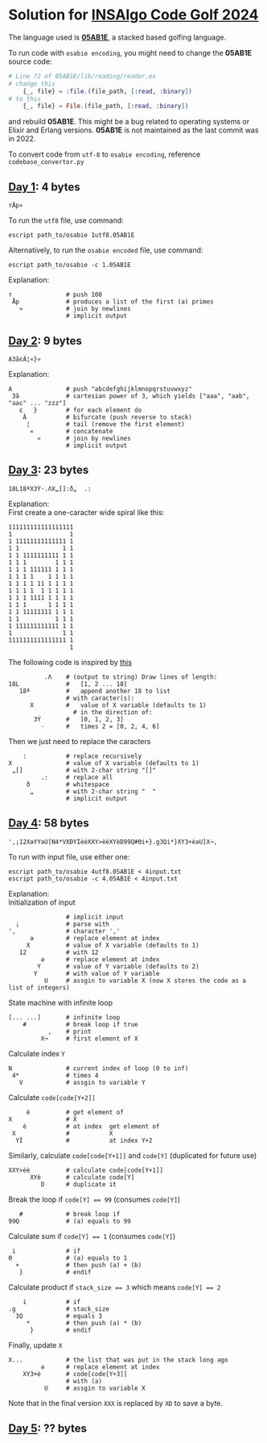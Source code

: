 # Solution for [INSAlgo Code Golf 2024](https://github.com/INSAlgo/Code-Golf-2024)

The language used is [**05AB1E**](https://github.com/Adriandmen/05AB1E), a stacked based golfing language. 

To run code with `osabie encoding`, you might need to change the **05AB1E** source code:  
```elixir
# Line 72 of 05AB1E/lib/reading/reader.ex
# change this
    {_, file} = :file.(file_path, [:read, :binary])
# to this
    {_, file} = File.(file_path, [:read, :binary])
```
and rebuild **05AB1E**. This might be a bug related to operating systems or Elixir and Erlang versions. **05AB1E** is not maintained as the last commit was in 2022.

To convert code from `utf-8` to `osabie encoding`, reference `codebase_convertor.py`

## [Day 1](https://github.com/INSAlgo/Code-Golf-2024/blob/main/1%20-%20premiers/sujet.md): 4 bytes
```
тÅp»
```
To run the `utf8` file, use command:
```
escript path_to/osabie 1utf8.05AB1E
```
Alternatively, to run the `osabie encoded` file, use command:
```
escript path_to/osabie -c 1.05AB1E
```
Explanation:
```
т       		# push 100
 Åp     		# produces a list of the first (a) primes
   »    		# join by newlines
                # implicit output
```

## [Day 2](https://github.com/INSAlgo/Code-Golf-2024/blob/main/2%20-%20palindromes/sujet.md): 9 bytes
```
A3ãεÂ¦«}»
```
Explanation:
```
A           	# push "abcdefghijklmnopqrstuvwxyz"
 3ã         	# cartesian power of 3, which yields ["aaa", "aab", "aac" ... "zzz"]
   ε   }    	# for each element do
    Â       	# bifurcate (push reverse to stack)
     ¦      	# tail (remove the first element)
      «     	# concatenate
        »   	# join by newlines
                # implicit output
```

## [Day 3](https://github.com/INSAlgo/Code-Golf-2024/blob/main/3%20-%20spirale/sujet.md): 23 bytes
```
18L18ªX3Ý·.ΛX„[]:ð„  .:
```
Explanation:  
First create a one-caracter wide spiral like this: 
```
111111111111111111
1                1
1 11111111111111 1
1 1            1 1
1 1 1111111111 1 1
1 1 1        1 1 1
1 1 1 111111 1 1 1
1 1 1 1    1 1 1 1
1 1 1 1 11 1 1 1 1
1 1 1 1  1 1 1 1 1
1 1 1 1111 1 1 1 1
1 1 1      1 1 1 1
1 1 11111111 1 1 1
1 1          1 1 1
1 111111111111 1 1
1              1 1
1111111111111111 1
                 1
```
The following code is inspired by [this](https://codegolf.stackexchange.com/a/167486)
```
          .Λ  	# (output to string) Draw lines of length:
18L           	# 	[1, 2 ... 18]
   18ª        	# 	append another 18 to list
                # with caracter(s):
      X       	# 	value of X variable (defaults to 1)
                  # in the direction of:
       3Ý		# 	[0, 1, 2, 3]
         ·		# 	times 2 = [0, 2, 4, 6]
```
Then we just need to replace the caracters
```
    :			# replace recursively
X				# value of X variable (defaults to 1)
 „[]			# with 2-char string "[]"
         .:		# replace all
     ð			# whitespace
      „  		# with 2-char string "  "
                # implicit output
```

## [Day 4](https://github.com/INSAlgo/Code-Golf-2024/blob/main/4%20-%201202%20Program%20Alarm/sujet.md): 58 bytes
```
',¡12XǝYYǝU[N4*VXÐYÌèèXXY>èèXYèD99Q#Θi+}.g3Qi*}XY3+èǝU]X¬,
```
To run with input file, use either one:
```
escript path_to/osabie 4utf8.05AB1E < 4input.txt
escript path_to/osabie -c 4.05AB1E < 4input.txt
```
Explanation:  
Initialization of input
```
                # implicit input
  ¡				# parse with
',				# character ','
      ǝ			# replace element at index
     X			# value of X variable (defaults to 1)
   12			# with 12
         ǝ		# replace element at index
        Y		# value of Y variable (defaults to 2)
       Y		# with value of Y variable
          U		# assgin to variable X (now X stores the code as a list of integers)
```
State machine with infinite loop
```
[... ...]		# infinite loop
    #			# break loop if true
           ,	# print
         X¬		# first element of X
```
Calculate index `Y`
```
N				# current index of loop (0 to inf)
 4*				# times 4
   V			# assgin to variable Y
```
Calculate `code[code[Y+2]]`
```
     è			# get element of
X				# X
    è			# at index 	get element of
 X				# 			X
  YÌ			# 			at index Y+2
```
Similarly, calculate `code[code[Y+1]]` and `code[Y]` (duplicated for future use)
```
XXY>èè			# calculate code[code[Y+1]]
      XYè		# calculate code[Y]
         D		# duplicate it
```
Break the loop if `code[Y] == 99` (consumes `code[Y]`)
```
   #			# break loop if
99Q				# (a) equals to 99
```
Calculate sum if `code[Y] == 1` (consumes `code[Y]`)
```
 i				# if
Θ				# (a) equals to 1
  +				# then push (a) + (b)
   }			# endif
```
Calculate product if `stack_size == 3` which means `code[Y] == 2`
```
    i			# if
.g				# stack_size
  3Q			# equals 3
     *			# then push (a) * (b)
      }			# endif
```
Finally, update `X`
```
X...			# the list that was put in the stack long ago
         ǝ		# replace element at index
    XY3+è		# code[code[Y+3]]
                # with (a)
          U		# assgin to variable X
```
Note that in the final version `XXX` is replaced by `XÐ` to save a byte. 

## [Day 5](): ?? bytes